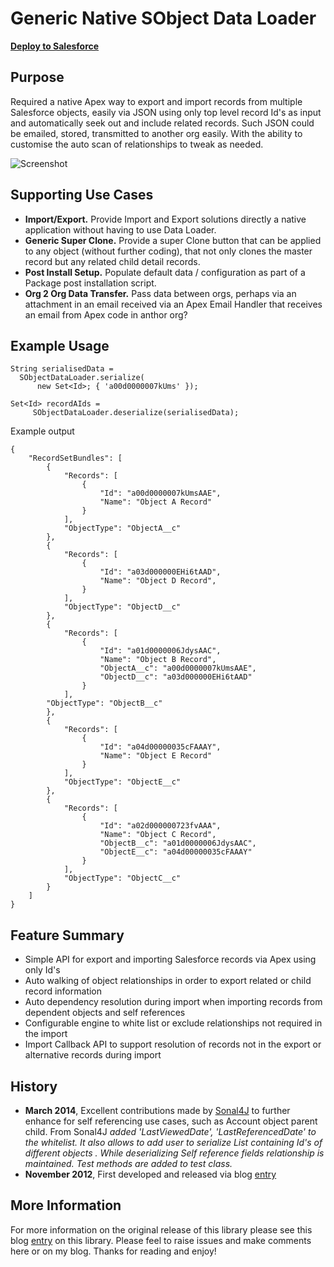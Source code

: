Generic Native SObject Data Loader
==================================

**[Deploy to Salesforce](https://githubsfdeploy.herokuapp.com/app/githubdeploy/afawcett/apex-sobjectdataloader)**

Purpose
-------

Required a native Apex way to export and import records from multiple Salesforce objects, easily via JSON using only top level record Id's as input and automatically seek out and include related records. Such JSON could be emailed, stored, transmitted to another org easily. With the ability to customise the auto scan of relationships to tweak as needed.

![Screenshot](http://andrewfawcett.files.wordpress.com/2012/11/screen-shot-2012-11-19-at-18-38-44.png)

Supporting Use Cases
--------------------

- **Import/Export.** Provide Import and Export solutions directly a native application without having to use Data Loader.
- **Generic Super Clone.** Provide a super Clone button that can be applied to any object (without further coding), that not only clones the master record but any related child detail records.
- **Post Install Setup.** Populate default data / configuration as part of a Package post installation script.
- **Org 2 Org Data Transfer.** Pass data between orgs, perhaps via an attachment in an email received via an Apex Email Handler that receives an email from Apex code in anthor org?

Example Usage
------------- 

    String serialisedData =
      SObjectDataLoader.serialize(
          new Set<Id>; { 'a00d0000007kUms' });
          
    Set<Id> recordAIds =
         SObjectDataLoader.deserialize(serialisedData);

Example output 

    {
        "RecordSetBundles": [
            {
                "Records": [
                    {
                        "Id": "a00d0000007kUmsAAE",
                        "Name": "Object A Record"
                    }
                ],
                "ObjectType": "ObjectA__c"
            },
            {
                "Records": [
                    {
                        "Id": "a03d000000EHi6tAAD",
                        "Name": "Object D Record",
                    }
                ],
                "ObjectType": "ObjectD__c"
            },
            {
                "Records": [
                    {
                        "Id": "a01d0000006JdysAAC",
                        "Name": "Object B Record",
                        "ObjectA__c": "a00d0000007kUmsAAE",
                        "ObjectD__c": "a03d000000EHi6tAAD"
                    }
                ],
            "ObjectType": "ObjectB__c"
            },
            {
                "Records": [
                    {
                        "Id": "a04d00000035cFAAAY",
                        "Name": "Object E Record"
                    }
                ],
                "ObjectType": "ObjectE__c"
            },
            {
                "Records": [
                    {
                        "Id": "a02d000000723fvAAA",
                        "Name": "Object C Record",
                        "ObjectB__c": "a01d0000006JdysAAC",
                        "ObjectE__c": "a04d00000035cFAAAY"
                    }
                ],
                "ObjectType": "ObjectC__c"
            }
        ]
    }

Feature Summary
---------------

- Simple API for export and importing Salesforce records via Apex using only Id's
- Auto walking of object relationships in order to export related or child record information
- Auto dependency resolution during import when importing records from dependent objects and self references
- Configurable engine to white list or exclude relationships not required in the import
- Import Callback API to support resolution of records not in the export or alternative records during import

History
-------

- **March 2014**, Excellent contributions made by [Sonal4J](https://github.com/Sonal4J) to further enhance for self referencing use cases, such as Account object parent child. From Sonal4J *added 'LastViewedDate', 'LastReferencedDate' to the whitelist. It also allows to add user to serialize List containing Id's of different objects . While deserializing Self reference fields relationship is maintained. Test methods are added to test class.*
- **November 2012**, First developed and released via blog [entry](http://andrewfawcett.wordpress.com/2012/11/19/generic-native-sobject-data-loader)

More Information
----------------

For more information on the original release of this library please see this blog [entry](http://andrewfawcett.wordpress.com/2012/11/19/generic-native-sobject-data-loader) on this library. Please feel to raise issues and make comments here or on my blog. Thanks for reading and enjoy!

